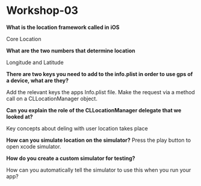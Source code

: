 # Workshop-03
**What is the location framework called in iOS**

Core Location

**What are the two numbers that determine location**

Longitude and Latitude

**There are two keys you need to add to the info.plist in order to use gps of a device, what are they?**

Add the relevant keys the apps Info.plist file.
Make the request via a method call on a CLLocationManager object.

**Can you explain the role of the CLLocationManager delegate that we looked at?**

Key concepts about deling with user location takes place

**How can you simulate location on the simulator?**
Press the play button to open xcode simulator.

**How do you create a custom simulator for testing?**


How can you automatically tell the simulator to use this when you run your app?


